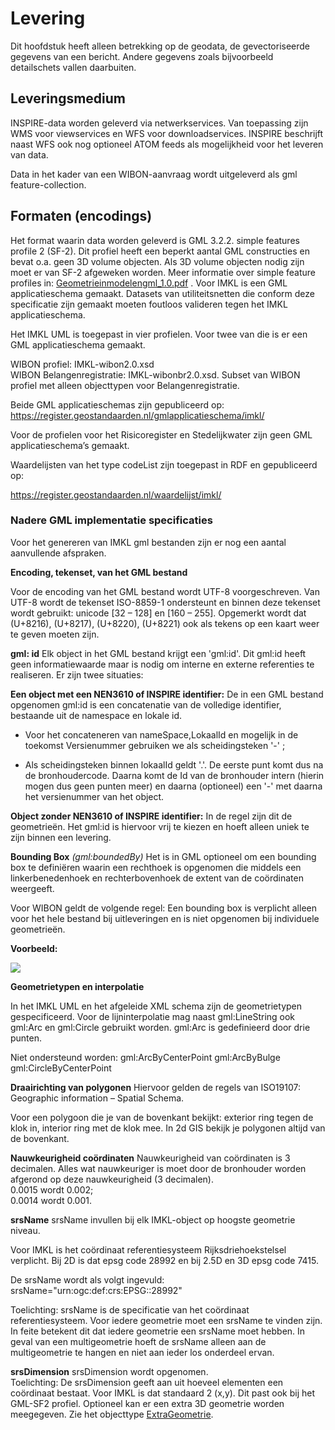 Levering
========

Dit hoofdstuk heeft alleen betrekking op de geodata, de gevectoriseerde gegevens
van een bericht. Andere gegevens zoals bijvoorbeeld detailschets vallen
daarbuiten.

Leveringsmedium
----------------

INSPIRE-data worden geleverd via netwerkservices. Van toepassing zijn WMS voor
viewservices en WFS voor downloadservices. INSPIRE beschrijft naast WFS ook nog
optioneel ATOM feeds als mogelijkheid voor het leveren van data.

Data in het kader van een WIBON-aanvraag wordt uitgeleverd als gml
feature-collection.

Formaten (encodings)
---------------------

Het format waarin data worden geleverd is GML 3.2.2. simple features profile 2
(SF-2). Dit profiel heeft een beperkt aantal GML constructies en bevat o.a. geen
3D volume objecten. Als 3D volume objecten nodig zijn moet er van SF-2 afgeweken
worden. Meer informatie over simple feature profiles in:
[Geometrieinmodelengml_1.0.pdf](http://www.geonovum.nl/sites/default/files/Geometrieinmodelengml_1.0.pdf) .
Voor IMKL is een GML applicatieschema gemaakt. Datasets van utiliteitsnetten die
conform deze specificatie zijn gemaakt moeten foutloos valideren tegen het IMKL
applicatieschema.

Het IMKL UML is toegepast in vier profielen. Voor twee van die is er een GML
applicatieschema gemaakt.

WIBON profiel: IMKL-wibon2.0.xsd  
WIBON Belangenregistratie: IMKL-wibonbr2.0.xsd. Subset van WIBON profiel met alleen objecttypen voor Belangenregistratie.

Beide GML applicatieschemas zijn gepubliceerd op: https://register.geostandaarden.nl/gmlapplicatieschema/imkl/

Voor de profielen voor het Risicoregister en Stedelijkwater zijn geen GML
applicatieschema’s gemaakt.

Waardelijsten van het type codeList zijn toegepast in RDF en gepubliceerd op:

https://register.geostandaarden.nl/waardelijst/imkl/

### Nadere GML implementatie specificaties 

Voor het genereren van IMKL gml bestanden zijn er nog een aantal aanvullende
afspraken.

**Encoding, tekenset, van het GML bestand**

Voor de encoding van het GML bestand wordt UTF-8 voorgeschreven. Van UTF-8 wordt
de tekenset ISO-8859-1 ondersteunt en binnen deze tekenset wordt gebruikt:
unicode [32 – 128] en [160 – 255]. Opgemerkt wordt dat (U+8216), (U+8217),
(U+8220), (U+8221) ook als tekens op een kaart weer te geven moeten zijn.

**gml: id**
Elk object in het GML bestand krijgt een 'gml:id'. Dit gml:id heeft geen
informatiewaarde maar is nodig om interne en externe referenties te realiseren.
Er zijn twee situaties:

**Een object met een NEN3610 of INSPIRE identifier:**
De in een GML bestand opgenomen gml:id is een concatenatie van de volledige
identifier, bestaande uit de namespace en lokale id.

-   Voor het concateneren van nameSpace,LokaalId en mogelijk in de toekomst
    Versienummer gebruiken we als scheidingsteken '-' ;

-   Als scheidingsteken binnen lokaalId geldt '.'. De eerste punt komt dus na de
    bronhoudercode. Daarna komt de Id van de bronhouder intern (hierin mogen dus
    geen punten meer) en daarna (optioneel) een '-' met daarna het versienummer
    van het object.

**Object zonder NEN3610 of INSPIRE identifier:**
In de regel zijn dit de geometrieën. Het gml:id is hiervoor vrij te kiezen en
hoeft alleen uniek te zijn binnen een levering.

**Bounding Box** *(gml:boundedBy)*
Het is in GML optioneel om een bounding box te definiëren waarin een rechthoek
is opgenomen die middels een linkerbenedenhoek en rechterbovenhoek de extent van
de coördinaten weergeeft.

Voor WIBON geldt de volgende regel:
Een bounding box is verplicht alleen voor het hele bestand bij uitleveringen en
is niet opgenomen bij individuele geometrieën.

**Voorbeeld:**

![](docs/media/vbboundingbox.png)


**Geometrietypen en interpolatie**

In het IMKL UML en het afgeleide XML schema zijn de geometrietypen
gespecificeerd. Voor de lijninterpolatie mag naast gml:LineString ook gml:Arc en
gml:Circle gebruikt worden.
gml:Arc is gedefinieerd door drie punten.

Niet ondersteund worden:
gml:ArcByCenterPoint
gml:ArcByBulge
gml:CircleByCenterPoint

**Draairichting van polygonen**
Hiervoor gelden de regels van ISO19107: Geographic information – Spatial Schema.

Voor een polygoon die je van de bovenkant bekijkt: exterior ring tegen de klok
in, interior ring met de klok mee. In 2d GIS bekijk je polygonen altijd van de
bovenkant.

**Nauwkeurigheid coördinaten**
Nauwkeurigheid van coördinaten is 3 decimalen. Alles wat nauwkeuriger is moet
door de bronhouder worden afgerond op deze nauwkeurigheid (3 decimalen).  
0.0015 wordt 0.002;  
0.0014 wordt 0.001.

**srsName**
srsName invullen bij elk IMKL-object op hoogste geometrie niveau.

Voor IMKL is het coördinaat referentiesysteem Rijksdriehoekstelsel verplicht.
Bij 2D is dat epsg code 28992 en bij 2.5D en 3D epsg code 7415.

De srsName wordt als volgt ingevuld:
srsName="urn:ogc:def:crs:EPSG::28992"

Toelichting: srsName is de specificatie van het coördinaat referentiesysteem.
Voor iedere geometrie moet een srsName te vinden zijn. In feite betekent dit dat
iedere geometrie een srsName moet hebben. In geval van een multigeometrie hoeft
de srsName alleen aan de multigeometrie te hangen en niet aan ieder los
onderdeel ervan.

**srsDimension**
srsDimension wordt opgenomen.  
Toelichting: De srsDimension geeft aan uit hoeveel elementen een coördinaat
bestaat.
Voor IMKL is dat standaard 2 (x,y). Dit past ook bij het GML-SF2 profiel.
Optioneel kan er een extra 3D geometrie worden meegegeven. Zie het objecttype
[ExtraGeometrie](#afb_IMKL-Geometrie2).

